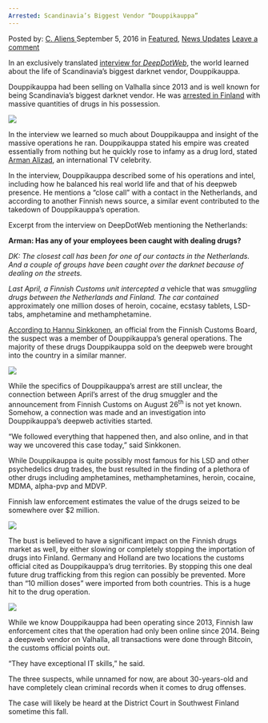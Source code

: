 ```yaml
---
Arrested: Scandinavia’s Biggest Vendor “Douppikauppa”
---
```

<article class="post-listing post-15331 post type-post status-publish format-standard has-post-thumbnail hentry category-deepdot-news category-news-updates tag-biggest tag-douppikauppa tag-scandinavias tag-vendor">
    <div class="post-inner">
        <span>Posted by: <a href="https://www.deepdotweb.com/author/caliens/" title="">C. Aliens </a></span>
    <span>September 5, 2016</span>
    <span>in <a href="https://www.deepdotweb.com/category/deepdot-news/" rel="category tag">Featured</a>, <a href="https://www.deepdotweb.com/category/news-updates/" rel="category tag">News Updates</a></span>
    <span><a href="https://www.deepdotweb.com/2016/09/05/arrested-scandinavias-biggest-vendor-douppikauppa/#respond">Leave a comment</a></span>
    </p>
    <div class="clear"></div>
    <div class="entry">
    <p>In an exclusively translated <a href="https://www.deepdotweb.com/2016/02/01/how-scandinavias-biggest-vendor-created-his-empire-on-valhalla/">interview for </a><a href="https://www.deepdotweb.com/2016/02/01/how-scandinavias-biggest-vendor-created-his-empire-on-valhalla/"><em>DeepDotWeb</em></a>, the world learned about the life of Scandinavia’s biggest darknet vendor, Douppikauppa.</p>
    <p>Douppikauppa had been selling on Valhalla since 2013 and is well known for being Scandinavia’s biggest darknet vendor. He was <a href="http://yle.fi/uutiset/customs_uncover_huge_online_drug_seller/9122125">arrested in Finland</a> with massive quantities of drugs in his possession.</p>
    <p><img class="wp-image-15333 aligncenter" src="https://www.deepdotweb.com/wp-content/uploads/2016/09/word-image.jpeg" srcset="https://www.deepdotweb.com/wp-content/uploads/2016/09/word-image.jpeg 580w, https://www.deepdotweb.com/wp-content/uploads/2016/09/word-image-300x225.jpeg 300w" sizes="(max-width: 580px) 100vw, 580px" /></p>
    <p>In the interview we learned so much about Douppikauppa and insight of the massive operations he ran. Douppikauppa stated his empire was created essentially from nothing but he quickly rose to infamy as a drug lord, stated <a href="https://en.wikipedia.org/wiki/Arman_Alizad">Arman Alizad</a>, an international TV celebrity.</p>
    <p>In the interview, Douppikauppa described some of his operations and intel, including how he balanced his real world life and that of his deepweb presence. He mentions a “close call” with a contact in the Netherlands, and according to another Finnish news source, a similar event contributed to the takedown of Douppikauppa’s operation.</p>
    <p>Excerpt from the interview on DeepDotWeb mentioning the Netherlands:</p>
    <p><strong>Arman: Has any of your employees been caught with dealing drugs?</strong></p>
    <p><em>DK: The closest call has been for one of our contacts in the Netherlands. And a couple of groups have been caught over the darknet because of dealing on the streets.</em></p>
    <p><em>Last April, a Finnish Customs unit intercepted a </em>vehicle that was <em>smuggling drugs between the Netherlands and Finland. The car contained</em> approximately one million doses of heroin, cocaine, ecstasy tablets, LSD-tabs, amphetamine and methamphetamine.</p>
    <p><a href="http://www.savonsanomat.fi/kotimaa/Tulli-paljasti-Suomen-suurimman-huumeiden-nettikaupan/824717">According to Hannu Sinkkonen</a>, an official from the Finnish Customs Board, the suspect was a member of Douppikauppa’s general operations. The majority of these drugs Douppikauppa sold on the deepweb were brought into the country in a similar manner.</p>
    <p><img class="wp-image-15334 aligncenter" src="https://www.deepdotweb.com/wp-content/uploads/2016/09/word-image-1.jpeg" srcset="https://www.deepdotweb.com/wp-content/uploads/2016/09/word-image-1.jpeg 580w, https://www.deepdotweb.com/wp-content/uploads/2016/09/word-image-1-300x225.jpeg 300w" sizes="(max-width: 580px) 100vw, 580px" /></p>
    <p>While the specifics of Douppikauppa’s arrest are still unclear, the connection between April’s arrest of the drug smuggler and the announcement from Finnish Customs on August 26<sup>th</sup> is not yet known. Somehow, a connection was made and an investigation into Douppikauppa’s deepweb activities started.</p>
    <p>&#8220;We followed everything that happened then, and also online, and in that way we uncovered this case today,&#8221; said Sinkkonen.</p>
    <p>While Douppikauppa is quite possibly most famous for his LSD and other psychedelics drug trades, the bust resulted in the finding of a plethora of other drugs including amphetamines, methamphetamines, heroin, cocaine, MDMA, alpha-pvp and MDVP.</p>
    <p>Finnish law enforcement estimates the value of the drugs seized to be somewhere over $2 million.</p>
    <p><img class="wp-image-15335 aligncenter" src="https://www.deepdotweb.com/wp-content/uploads/2016/09/word-image-2.jpeg" srcset="https://www.deepdotweb.com/wp-content/uploads/2016/09/word-image-2.jpeg 1140w, https://www.deepdotweb.com/wp-content/uploads/2016/09/word-image-2-300x187.jpeg 300w, https://www.deepdotweb.com/wp-content/uploads/2016/09/word-image-2-1024x640.jpeg 1024w" sizes="(max-width: 1140px) 100vw, 1140px" /></p>
    <p>The bust is believed to have a significant impact on the Finnish drugs market as well, by either slowing or completely stopping the importation of drugs into Finland. Germany and Holland are two locations the customs official cited as Douppikauppa’s drug territories. By stopping this one deal future drug trafficking from this region can possibly be prevented. More than “10 million doses” were imported from both countries. This is a huge hit to the drug operation.</p>
    <p><img class="wp-image-15336 aligncenter" src="https://www.deepdotweb.com/wp-content/uploads/2016/09/word-image-3.jpeg" srcset="https://www.deepdotweb.com/wp-content/uploads/2016/09/word-image-3.jpeg 640w, https://www.deepdotweb.com/wp-content/uploads/2016/09/word-image-3-300x225.jpeg 300w" sizes="(max-width: 640px) 100vw, 640px" /></p>
    <p>While we know Douppikauppa had been operating since 2013, Finnish law enforcement cites that the operation had only been online since 2014. Being a deepweb vendor on Valhalla, all transactions were done through Bitcoin, the customs official points out.</p>
    <p>&#8220;They have exceptional IT skills,&#8221; he said.</p>
    <p>The three suspects, while unnamed for now, are about 30-years-old and have completely clean criminal records when it comes to drug offenses.</p>
    <p>The case will likely be heard at the District Court in Southwest Finland sometime this fall.</p>
    </div>
    <span style="display:none"><a href="https://www.deepdotweb.com/tag/arrested/" rel="tag">arrested</a> <a href="https://www.deepdotweb.com/tag/biggest/" rel="tag">biggest</a> <a href="https://www.deepdotweb.com/tag/douppikauppa/" rel="tag">douppikauppa</a> <a href="https://www.deepdotweb.com/tag/scandinavias/" rel="tag">scandinavias</a> <a href="https://www.deepdotweb.com/tag/vendor/" rel="tag">vendor</a></span> <span style="display:none" class="updated">2016-09-05</span>
    <div style="display:none" class="vcard author" itemprop="author" itemscope itemtype="http://schema.org/Person"><strong class="fn" itemprop="name"><a href="https://www.deepdotweb.com/author/caliens/" title="Posts by C. Aliens" rel="author">C. Aliens</a></strong></div>
    </div>
</article>

